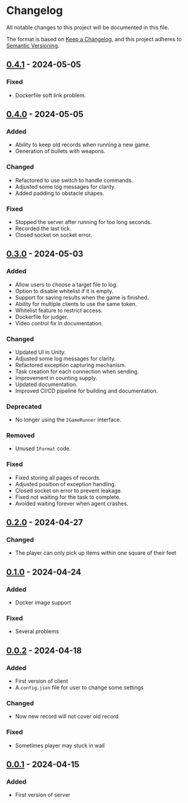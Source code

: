 # Changelog

All notable changes to this project will be documented in this file.

The format is based on [Keep a Changelog](https://keepachangelog.com/en/1.0.0/),
and this project adheres to [Semantic Versioning](https://semver.org/spec/v2.0.0.html).

## [0.4.1] - 2024-05-05

### Fixed

- Dockerfile soft link problem.

## [0.4.0] - 2024-05-05

### Added

- Ability to keep old records when running a new game.
- Generation of bullets with weapons.

### Changed

- Refactored to use switch to handle commands.
- Adjusted some log messages for clarity.
- Added padding to obstacle shapes.

### Fixed

- Stopped the server after running for too long seconds.
- Recorded the last tick.
- Closed socket on socket error.

## [0.3.0] - 2024-05-03

### Added

- Allow users to choose a target file to log.
- Option to disable whitelist if it is empty.
- Support for saving results when the game is finished.
- Ability for multiple clients to use the same token.
- Whitelist feature to restrict access.
- Dockerfile for judger.
- Video control fix in documentation.

### Changed

- Updated UI in Unity.
- Adjusted some log messages for clarity.
- Refactored exception capturing mechanism.
- Task creation for each connection when sending.
- Improvement in counting supply.
- Updated documentation.
- Improved CI/CD pipeline for building and documentation.

### Deprecated

- No longer using the `IGameRunner` interface.

### Removed

- Unused `IFormat` code.

### Fixed

- Fixed storing all pages of records.
- Adjusted position of exception handling.
- Closed socket on error to prevent leakage.
- Fixed not waiting for the task to complete.
- Avoided waiting forever when agent crashes.

## [0.2.0] - 2024-04-27

### Changed

- The player can only pick up items within one square of their feet

## [0.1.0] - 2024-04-24

### Added

- Docker image support

### Fixed

- Several problems

## [0.0.2] - 2024-04-18

### Added

- First version of client
- A `config.json` file for user to change some settings

### Changed

- Now new record will not cover old record

### Fixed

- Sometimes player may stuck in wall

## [0.0.1] - 2024-04-15

### Added

- First version of server

[0.4.1]: https://github.com/Zhangyr2022/thuai-7/compare/v0.4.0...v0.4.1
[0.4.0]: https://github.com/Zhangyr2022/thuai-7/compare/v0.3.0...v0.4.0
[0.3.0]: https://github.com/Zhangyr2022/thuai-7/compare/v0.2.0...v0.3.0
[0.2.0]: https://github.com/Zhangyr2022/thuai-7/compare/v0.1.0...v0.2.0
[0.1.0]: https://github.com/Zhangyr2022/thuai-7/compare/v0.0.2...v0.1.0
[0.0.2]: https://github.com/Zhangyr2022/thuai-7/compare/v0.0.1...v0.0.2
[0.0.1]: https://github.com/Zhangyr2022/thuai-7/releases/tag/v0.0.1
